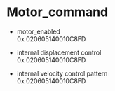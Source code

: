 # Motor_command

- motor_enabled  
0x 020605140010C8FD

- internal displacement control  
0x 020605140010C8FD

- internal velocity control pattern  
0x 020605140010C8FD



